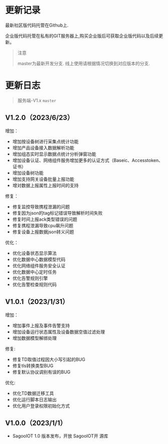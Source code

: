 # 更新记录

最新社区版代码托管在Github上.

企业版代码托管在私有的GIT服务器上,购买企业版后可获取企业版代码以及后续更新。


> 注意
>
> master为最新开发分支. 线上使用请根据情况切换到对应版本的分支.
>

# 更新日志
> 服务端-V1.x `master`


## V1.2.0（2023/6/23）

增加：
* 增加按设备树进行采集点统计功能
* 增加产品设备接入数据解析功能
* 增加组态实时显示数据点统计分析弹窗功能
* 增加设备认证、网络组件服务增加更多的认证方式（Baseic、Accesstoken、证书）
* 增加设备树功能
* 增加支持网关设备批量上报功能
* 增对数据上报属性上报时间的支持

修复：
* 修复监控导致携程泄漏的问题
* 修复因为json的tag标记错误导致解析时间失败
* 修复时间上报ack类型错误的问题
* 修复携程泄漏导致cpu飙升问题
* 修复设备上报数据json转义问题

优化：
* 优化设备状态显示算法
* 优化数据中心数据模型代码
* 优化网络组件服务安全认证
* 优化数据中心定时任务
* 优化告警规则引擎
* 优化告警检查规则代码

## V1.0.1（2023/1/31）

增加：
* 增加事件上报及事件告警支持
* 增加设备运行状态属性及设备数据空值过滤处理
* 增加数据模型解绑处理

修复:
* 修复TD取值过程因大小写引起的BUG
* 修复tls转换类型BUG
* 修复默认协议调别有误的BUG

优化:
* 优化TD数据迁移工具
* 优化运行脚本日志输出
* 优化用户登录权限初始化方式

## V1.0.0（2023/1/1）

* SagooIOT 1.0 版本发布，开放 SagooIOT开 源库
